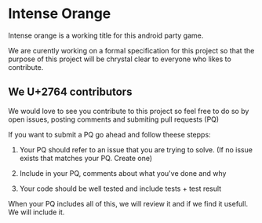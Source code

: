 # Intense Orange

Intense orange is a working title for this android party game.

We are curently working on a formal specification for this project so that the purpose of this project will be chrystal clear to everyone who likes to contribute.

## We U+2764 contributors

We would love to see you contribute to this project so feel free to do so by open issues, posting comments and submiting pull requests (PQ)

If you want to submit a PQ go ahead and follow theese stepps:
1. Your PQ should refer to an issue that you are trying to solve. (If no issue exists that matches your PQ. Create one)

2. Include in your PQ, comments about what you've done and why

3. Your code should be well tested and include tests + test result

When your PQ includes all of this, we will review it and if we find it usefull. We will include it.
